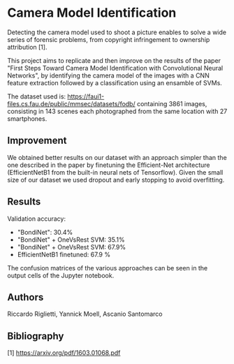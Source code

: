 # Camera Model Identification

Detecting the camera model used to shoot a picture enables to solve a wide series of forensic problems, from copyright infringement to ownership attribution [1].

This project aims to replicate and then improve on the results of the paper "First Steps Toward Camera Model Identification
with Convolutional Neural Networks", by identifying the camera model of the images with a CNN feature extraction followed by a classification using an ensamble of SVMs.

The dataset used is: https://faui1-files.cs.fau.de/public/mmsec/datasets/fodb/ containing 3861 images, consisting in 143 scenes each photographed from the same location with 27 smartphones.  

## Improvement

We obtained better results on our dataset with an approach simpler than the one described in the paper by finetuning the Efficient-Net architecture (EfficientNetB1 from the built-in neural nets of Tensorflow). Given the small size of our dataset we used dropout and early stopping to avoid overfitting.

## Results

Validation accuracy:

- "BondiNet": 30.4%
- "BondiNet" + OneVsRest SVM: 35.1%
- "BondiNet" + OneVsRest SVM: 67.9%
- EfficientNetB1 finetuned: 67.9 %

The confusion matrices of the various approaches can be seen in the output cells of the Jupyter notebook.

## Authors

Riccardo Riglietti, Yannick Moell, Ascanio Santomarco

## Bibliography

[1] https://arxiv.org/pdf/1603.01068.pdf
